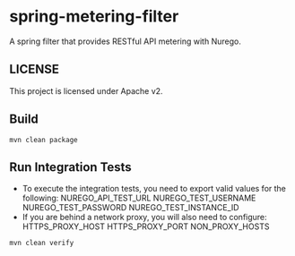 # spring-metering-filter

A spring filter that provides RESTful API metering with Nurego.

## LICENSE
This project is licensed under Apache v2.

## Build

```unix
mvn clean package
```
## Run Integration Tests

* To execute the integration tests, you need to export valid values for the following:
  NUREGO_API_TEST_URL
  NUREGO_TEST_USERNAME
  NUREGO_TEST_PASSWORD
  NUREGO_TEST_INSTANCE_ID
* If you are behind a network proxy, you will also need to configure:
  HTTPS_PROXY_HOST
  HTTPS_PROXY_PORT
  NON_PROXY_HOSTS

```unix
mvn clean verify
```

